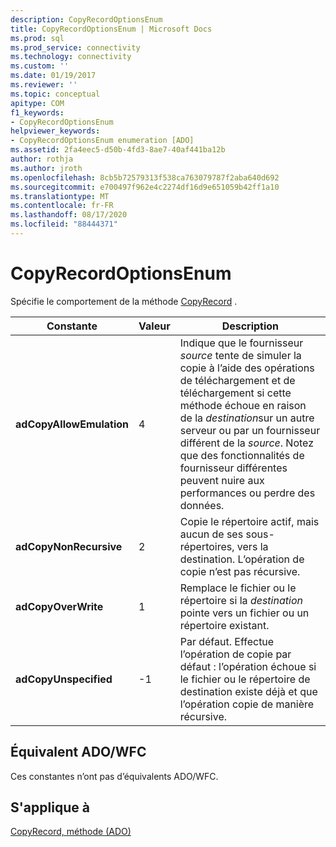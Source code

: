 ```yaml
---
description: CopyRecordOptionsEnum
title: CopyRecordOptionsEnum | Microsoft Docs
ms.prod: sql
ms.prod_service: connectivity
ms.technology: connectivity
ms.custom: ''
ms.date: 01/19/2017
ms.reviewer: ''
ms.topic: conceptual
apitype: COM
f1_keywords:
- CopyRecordOptionsEnum
helpviewer_keywords:
- CopyRecordOptionsEnum enumeration [ADO]
ms.assetid: 2fa4eec5-d50b-4fd3-8ae7-40af441ba12b
author: rothja
ms.author: jroth
ms.openlocfilehash: 8cb5b72579313f538ca763079787f2aba640d692
ms.sourcegitcommit: e700497f962e4c2274df16d9e651059b42ff1a10
ms.translationtype: MT
ms.contentlocale: fr-FR
ms.lasthandoff: 08/17/2020
ms.locfileid: "88444371"
---
```

# <a name="copyrecordoptionsenum"></a>CopyRecordOptionsEnum
Spécifie le comportement de la méthode [CopyRecord](../../../ado/reference/ado-api/copyrecord-method-ado.md) .  
  
|Constante|Valeur|Description|  
|--------------|-----------|-----------------|  
|**adCopyAllowEmulation**|4|Indique que le fournisseur *source* tente de simuler la copie à l’aide des opérations de téléchargement et de téléchargement si cette méthode échoue en raison de la *destination*sur un autre serveur ou par un fournisseur différent de la *source*. Notez que des fonctionnalités de fournisseur différentes peuvent nuire aux performances ou perdre des données.|  
|**adCopyNonRecursive**|2|Copie le répertoire actif, mais aucun de ses sous-répertoires, vers la destination. L’opération de copie n’est pas récursive.|  
|**adCopyOverWrite**|1|Remplace le fichier ou le répertoire si la *destination* pointe vers un fichier ou un répertoire existant.|  
|**adCopyUnspecified**|-1|Par défaut. Effectue l’opération de copie par défaut : l’opération échoue si le fichier ou le répertoire de destination existe déjà et que l’opération copie de manière récursive.|  
  
## <a name="adowfc-equivalent"></a>Équivalent ADO/WFC  
 Ces constantes n’ont pas d’équivalents ADO/WFC.  
  
## <a name="applies-to"></a>S'applique à  
 [CopyRecord, méthode (ADO)](../../../ado/reference/ado-api/copyrecord-method-ado.md)
